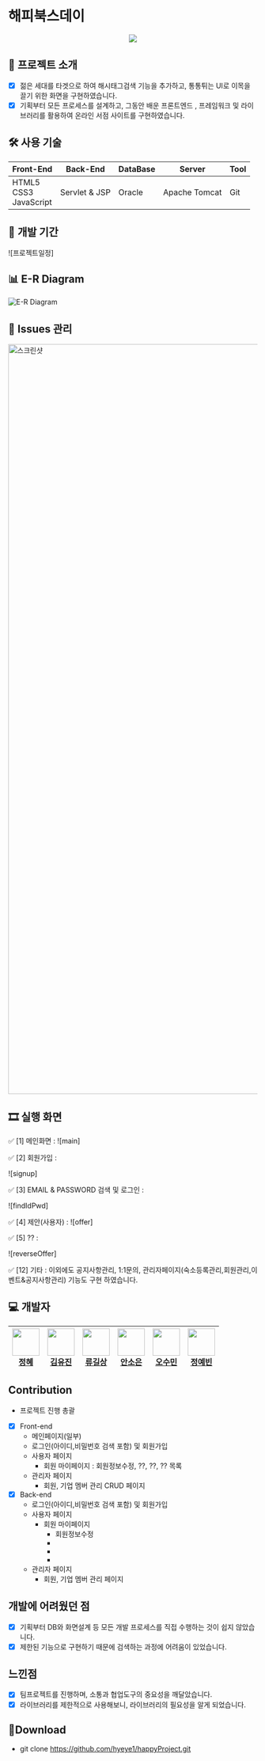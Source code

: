 # 해피북스데이

<p align="center">
<img align="center" style="margin:0 auto;" src="https://github.com/hyeye1/happyProject/blob/main/happyProject/WebContent/resources/images/logoo.png">

</p>

## 📑 프로젝트 소개
  - [x] 젊은 세대를 타겟으로 하여 해시태그검색 기능을 추가하고, 통통튀는 UI로 이목을 끌기 위한 화면을 구현하였습니다.
  - [x] 기획부터 모든 프로세스를 설계하고, 그동안 배운 프론트엔드 , 프레임워크 및 라이브러리를 활용하여 온라인 서점 사이트를 구현하였습니다.

## 🛠 사용 기술

| Front-End | Back-End | DataBase | Server | Tool |
| --- | --- | --- | --- | --- |
| HTML5<br>CSS3<br>JavaScript | Servlet & JSP | Oracle | Apache Tomcat | Git|

## 📅 개발 기간
![프로젝트일정]

## 📊 E-R Diagram
![E-R Diagram](https://user-images.githubusercontent.com/73784921/117533389-849c9700-b027-11eb-9c5c-3e7ae1b0db79.png)

## 📖 Issues 관리
<img width="1516" alt="스크린샷" src="">

## 🎞 실행 화면

✅ [1] 메인화면 : 
![main]

✅ [2] 회원가입 : 

![signup]

✅ [3] EMAIL & PASSWORD 검색 및 로그인 :

![findIdPwd]

✅ [4] 제안(사용자) :
![offer]

✅ [5] ?? : 

![reverseOffer]


✅ [12] 기타 : 이외에도 공지사항관리, 1:1문의, 관리자페이지(숙소등록관리,회원관리,이벤트&공지사항관리) 기능도 구현 하였습니다.

## 💻 개발자

| <img src="https://avatars.githubusercontent.com/u/73784921?v=4" width="55" height="55"><br>[정혜](https://github.com/hyeye1) | <img src="https://avatars.githubusercontent.com/u/81137837?v=4" width="55" height="55"><br>[김유진](https://github.com/yoo-jean) | <img src="https://avatars.githubusercontent.com/u/82758086?v=4" width="55" height="55"><br>[류길상](https://github.com/mmnn323) | <img src="https://avatars.githubusercontent.com/u/82366810?v=4" width="55" height="55"><br>[안소은](https://github.com/anseoun) | <img src="https://avatars.githubusercontent.com/u/82578902?v=4" width="55" height="55"><br>[오수민](https://github.com/smoooo) | <img src="https://avatars.githubusercontent.com/u/82797570?v=4" width="55" height="55"><br>[정예빈](https://github.com/yebinJeong) |
| --- | --- | --- | --- | --- | --- |

## Contribution
  - 프로젝트 진행 총괄
  - [x] Front-end
    - 메인페이지(일부)
    - 로그인(아이디,비밀번호 검색 포함) 및 회원가입
    - 사용자 페이지
      - 회원 마이페이지 : 회원정보수정, ??, ??, ?? 목록
    - 관리자 페이지
      - 회원, 기업 멤버 관리 CRUD 페이지
  - [x] Back-end
    - 로그인(아이디,비밀번호 검색 포함) 및 회원가입
    - 사용자 페이지
      - 회원 마이페이지
        - 회원정보수정
        - 
        - 
        - 
    - 관리자 페이지
      - 회원, 기업 멤버 관리 페이지

## 개발에 어려웠던 점
  - [x] 기획부터 DB와 화면설계 등 모든 개발 프로세스를 직접 수행하는 것이 쉽지 않았습니다.
  - [x] 제한된 기능으로 구현하기 때문에 검색하는 과정에 어려움이 있었습니다.

## 느낀점
  - [x] 팀프로젝트를 진행하며, 소통과 협업도구의 중요성을 깨달았습니다.
  - [x] 라이브러리를 제한적으로 사용해보니, 라이브러리의 필요성을 알게 되었습니다.

## 💼Download
  - git clone https://github.com/hyeye1/happyProject.git
  
